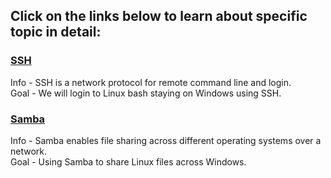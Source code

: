 ## Click on the links below to learn about specific topic in detail:
### [SSH](https://github.com/WilcyWilson/Linux-Study/blob/main/SSH/README.md)
Info - SSH is a network protocol for remote command line and login.<br>
Goal - We will login to Linux bash staying on Windows using SSH.
### [Samba](https://github.com/WilcyWilson/Linux-Study/blob/main/Samba/README.md)
Info - Samba enables file sharing across different operating systems over a network.<br>
Goal - Using Samba to share Linux files across Windows.
